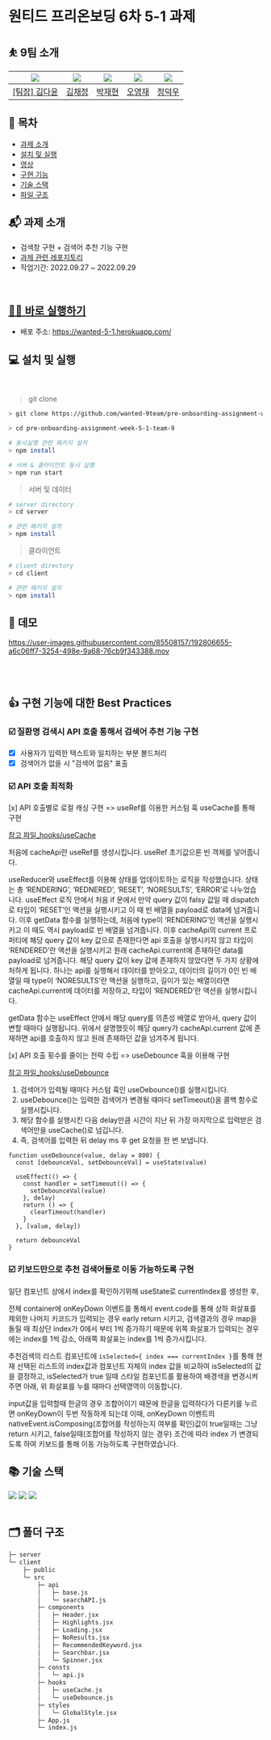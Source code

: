 # 원티드 프리온보딩 6차 5-1 과제

## ⛹️ 9팀 소개

| <img src="https://avatars.githubusercontent.com/u/92010078?v=4"/> | <img src="https://avatars.githubusercontent.com/u/92101831?v=4"/> | <img src="https://avatars.githubusercontent.com/u/69101321?v=4"/> | <img src="https://avatars.githubusercontent.com/u/85508157?v=4"/> | <img src="https://avatars.githubusercontent.com/u/97271725?v=4"> |
| ----------------------------------------------------------------- | ----------------------------------------------------------------- | ----------------------------------------------------------------- | ----------------------------------------------------------------- | ---------------------------------------------------------------- |
| <a href="https://github.com/many-yun">[팀장] 김다윤</a>           | <a href="https://github.com/blcklamb">김채정</a>                  | <a href="https://github.com/jaehyeon74">박재현</a>                | <a href="https://github.com/sacultang">오영재</a>                 | <a href="https://github.com/jungdeokwoo">정덕우</a>              |

## 📜 목차

- [과제 소개](#과제-소개)
- [설치 및 실행](#설치-및-실행)
- [영상](#영상)
- [구현 기능](#구현-기능)
- [기술 스택](#기술-스택)
- [파일 구조](#파일-구조)

## 📬 과제 소개

- 검색창 구현 + 검색어 추천 기능 구현
- [과제 관련 레포지토리](https://github.com/walking-sunset/assignment-api)
- 작업기간: 2022.09.27 ~ 2022.09.29

<br>

## [🏄‍♀️ 바로 실행하기](https://wanted-5-1.herokuapp.com/)

- 배포 주소: https://wanted-5-1.herokuapp.com/

## 💻 설치 및 실행

<br>

> git clone

```bash
> git clone https://github.com/wanted-9team/pre-onboarding-assignment-week-5-1-team-9

> cd pre-onboarding-assignment-week-5-1-team-9

# 동시실행 관련 패키지 설치
> npm install

# 서버 & 클라이언트 동시 실행
> npm run start
```

> 서버 및 데이터

```bash
# server directory
> cd server

# 관련 패키지 설치
> npm install

```

> 클라이언트

```bash
# client directory
> cd client

# 관련 패키지 설치
> npm install

```

## 🎥 데모

https://user-images.githubusercontent.com/85508157/192806655-a6c06ff7-3254-498e-9a68-76cb9f343388.mov

<br><br>

## 👍 구현 기능에 대한 Best Practices

### ☑️ 질환명 검색시 API 호출 통해서 검색어 추천 기능 구현

- [x] 사용자가 입력한 텍스트와 일치하는 부분 볼드처리
- [x] 검색어가 없을 시 "검색어 없음" 표출

### ☑️ API 호출 최적화

[x] API 호출별로 로컬 캐싱 구현 => useRef를 이용한 커스텀 훅 useCache를 통해 구현

[참고 파일\_hooks/useCache](https://github.com/wanted-9team/pre-onboarding-assignment-week-5-1-team-9/tree/master/client/src/hooks/useCache.js)

처음에 cacheApi란 useRef를 생성시킵니다. useRef 초기값으론 빈 객체를 넣어줍니다.

useReducer와 useEffect를 이용해 상태를 업데이트하는 로직을 작성했습니다. 상태는 총 ‘RENDERING’, ‘REDNERED’, ‘RESET’, ‘NORESULTS’, ‘ERROR’로 나누었습니다. useEffect 로직 안에서 처음 if 문에서 만약 query 값이 falsy 값일 때 dispatch로 타입이 ‘RESET’인 액션을 실행시키고 이 때 빈 배열을 payload로 data에 넘겨줍니다. 이후 getData 함수를 실행하는데, 처음에 type이 ‘RENDERING’인 액션을 실행시키고 이 때도 역시 payload로 빈 배열을 넘겨줍니다. 이후 cacheApi의 current 프로퍼티에 해당 query 값이 key 값으로 존재한다면 api 호출을 실행시키지 않고 타입이 ‘RENDERED’란 액션을 실행시키고 원래 cacheApi.current에 존재하던 data를 payload로 넘겨줍니다. 해당 query 값이 key 값에 존재하지 않았다면 두 가지 상황에 처하게 됩니다. 하나는 api를 실행해서 데이터를 받아오고, 데이터의 길이가 0인 빈 배열일 때 type이 ‘NORESULTS’란 액션을 실행하고, 길이가 있는 배열이라면 cacheApi.current에 데이터를 저장하고, 타입이 ‘RENDERED’란 액션을 실행시킵니다.

getData 함수는 useEffect 안에서 해당 query를 의존성 배열로 받아서, query 값이 변할 때마다 실행됩니다. 위에서 설명했듯이 해당 query가 cacheApi.current 값에 존재하면 api를 호출하지 않고 원래 존재하던 값을 넘겨주게 됩니다.
<br>

[x] API 호출 횟수를 줄이는 전략 수립 => useDebounce 훅을 이용해 구현

[참고 파일\_hooks/useDebounce](https://github.com/wanted-9team/pre-onboarding-assignment-week-5-1-team-9/tree/master/client/src/hooks/useDebounce.js)

1. 검색어가 입력될 때마다 커스텀 훅인 useDebounce()를 실행시킵니다.
2. useDebounce()는 입력한 검색어가 변경될 때마다 setTimeout()을 콜백 함수로 실행시킵니다.
3. 해당 함수를 실행시킨 다음 delay만큼 시간이 지난 뒤 가장 마지막으로 입력받은 검색어만을 useCache()로 넘깁니다.
4. 즉, 검색어를 입력한 뒤 delay ms 후 get 요청을 한 번 보냅니다.

```
function useDebounce(value, delay = 800) {
  const [debounceVal, setDebounceVal] = useState(value)

  useEffect(() => {
    const handler = setTimeout(() => {
      setDebounceVal(value)
    }, delay)
    return () => {
      clearTimeout(handler)
    }
  }, [value, delay])

  return debounceVal
}

```

### ☑️ 키보드만으로 추천 검색어들로 이동 가능하도록 구현

일단 컴포넌트 상에서 index를 확인하기위해 useState로 currentIndex를 생성한 후,

전체 container에 onKeyDown 이벤트를 통해서 event.code를 통해 상하 화살표를 제외한 나머지 키코드가 입력되는 경우 early return 시키고, 검색결과의 경우 map을 돌릴 때 최상단 index가 0에서 부터 1씩 증가하기 때문에 위쪽 화살표가 입력되는 경우에는 index를 1씩 감소, 아래쪽 화살표는 index를 1씩 증가시킵니다.

추천검색의 리스트 컴포넌트에 `isSelected={ index === currentIndex }`를 통해 현재 선택된 리스트의 index값과 컴포넌트 자체의 index 값을 비교하여 isSelected의 값을 결정하고, isSelected가 true 일때 스타일 컴포넌트를 활용하여 배경색을 변경시켜주면 아래, 위 화살표를 누를 때마다 선택영역이 이동합니다.

input값을 입력할때 한글의 경우 조합어이기 때문에 한글을 입력하다가 다른키를 누르면 onKeyDown이 두번 작동하게 되는데 이때, onKeyDown 이벤트의 nativeEvent.isComposing(조합어를 작성하는지 여부를 확인)값이 true일때는 그냥 return 시키고, false일때(조합어를 작성하지 않는 경우) 조건에 따라 index 가 변경되도록 하여 키보드를 통해 이동 가능하도록 구현하였습니다.

## 📚 기술 스택

<div>
<img src="https://img.shields.io/badge/React-61DAFB?style=for-the-badge&logo=react&logoColor=white"/>
<img src="https://img.shields.io/badge/JavaScript-F7DF1E?style=for-the-badge&logo=javascript&logoColor=white"/>
<img src="https://img.shields.io/badge/styled components-DB7093?style=for-the-badge&logo=styled-components&logoColor=white"/>
</div>
<br>

## 🗂 폴더 구조

```bash
├─ server
└─ client
    ├─ public
    └─ src
        ├─ api
        │   ├─ base.js
        │   └─ searchAPI.js
        ├─ components
        │   ├─ Header.jsx
        │   ├─ Highlights.jsx
        │   ├─ Loading.jsx
        │   ├─ NoResults.jsx
        │   ├─ RecommendedKeyword.jsx
        │   ├─ Searchbar.jsx
        │   └─ Spinner.jsx
        ├─ consts
        │   └─ api.js
        ├─ hooks
        │   ├─ useCache.js
        │   └─ useDebounce.js
        ├─ styles
        │   └─ GlobalStyle.jsx
        ├─ App.js
        └─ index.js

```
